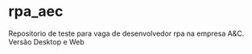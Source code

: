 # rpa_aec
Repositorio de teste para vaga de desenvolvedor rpa na empresa A&amp;C. Versão Desktop e Web

